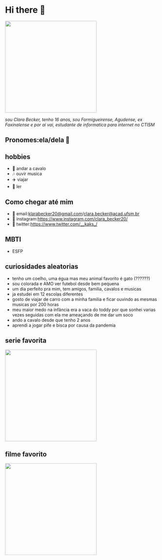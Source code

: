 # Hi there 🤠 

<img src="https://st2.depositphotos.com/1001911/6524/v/950/depositphotos_65242063-stock-illustration-hat-tip-emoticon.jpg" width="300px">

*sou Clara Becker, tenho 16 anos, sou Formigueirense, Agudense, ex Faxinalense e por aí vai, estudante de informatica para internet no CTISM*
## Pronomes:ela/dela 👩 

## hobbies
* 🏇 andar a cavalo
* 🎶 ouvir musica
* ✈️ viajar
* 📖 ler

## Como chegar até mim

* 📧 email:<klarabecker20@gmail.com>/<clara.becker@acad.ufsm.br>
* 📱 instagram:<https://www.instagram.com/clara_becker20/>
* 🦤 twitter:<https://www.twitter.com/__kaks_/>

## MBTI
* ESFP

## curiosidades aleatorias 
* tenho um coelho, uma égua mas meu animal favorito é gato (??????)
* sou colorada e AMO ver futebol desde bem pequena
* um dia perfeito pra mim, tem  amigos, familia, cavalos e musicas
* ja estudei em 12 escolas diferentes
* gosto de viajar de carro com a minha familia e ficar ouvindo as mesmas musicas por 200 horas
* meu maior medo na infância era a vaca do toddy por que sonhei varias vezes seguidas com ela me ameaçando de me dar um soco 
* ando a cavalo desde que tenho 2 anos
* aprendi a jogar pife e bisca por causa da pandemia

## serie favorita
<img src="https://camo.githubusercontent.com/3ab4570676a3635793973a45a2288032440e4ff3291ba6456a10c9efd63e174b/68747470733a2f2f692e70696e696d672e636f6d2f373336782f32622f31342f34632f32623134346334653636633636353439626332613465663437643637386365622e6a7067" width="300px">

## filme favorito
<img src="http://s2.glbimg.com/9Lf7_s4URcgJ_cYvJZ6wejtZSLGRwDLCXsH8IsQXntZIoz-HdGixxa_8qOZvMp3w/s.glbimg.com/og/rg/f/original/2013/02/27/livro.jpg" width="300px">
